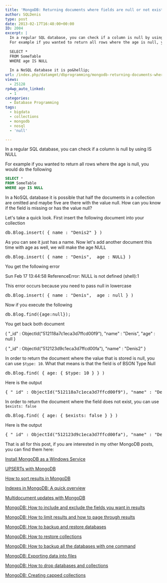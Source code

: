 ```yaml
---
title: 'MongoDB: Returning documents where fields are null or not existing'
author: SQLDenis
type: post
date: 2013-02-17T16:48:00+00:00
ID: 2004
excerpt: |
  In a regular SQL database, you can check if a column is null by using IS NULL
  For example if you wanted to return all rows where the age is null, you would do the following
  
  SELECT * 
  FROM SomeTable
  WHERE age IS NULL
  
  In a NoSQL database it is po&hellip;
url: /index.php/datamgmt/dbprogramming/mongodb-returning-documents-where-fields/
views:
  - 25128
rp4wp_auto_linked:
  - 1
categories:
  - Database Programming
tags:
  - bigdata
  - collections
  - mongodb
  - nosql
  - 'null'

---
```

In a regular SQL database, you can check if a column is null by using IS NULL
  
For example if you wanted to return all rows where the age is null, you would do the following

```sql
SELECT * 
FROM SomeTable
WHERE age IS NULL
```

In a NoSQL database it is possible that half the documents in a collection are omitted and maybe five are there with the value null. How can you know if the field is missing or has the value null?

Let's take a quick look. First insert the following document into your collection

<pre>db.Blog.insert( { name : "Denis2" } )</pre>

As you can see it just has a name. Now let's add another document this time with age as well, we will make the age NULL

<pre>db.Blog.insert( { name : "Denis",  age : NULL} )</pre>

You get the following error
  
Sun Feb 17 13:44:58 ReferenceError: NULL is not defined (shell):1

This error occurs because you need to pass null in lowercase

<pre>db.Blog.insert( { name : "Denis",  age : null } )</pre>

Now if you execute the following

<pre>db.Blog.find({age:null});</pre>

You get back both document
  
{ "_id" : ObjectId("512118a7c1eca3d7ffcd00f9"), "name" : "Denis", "age" : null }
  
{ "_id" : ObjectId("512123d9c1eca3d7ffcd00fa"), "name" : "Denis2" }

In order to return the document where the value that is stored is null, you can use `$type: 10`. What that means is that the field is of BSON Type Null 

<pre>db.Blog.find( { age: { $type: 10 } } )</pre>

Here is the output

<pre>{ "_id" : ObjectId("512118a7c1eca3d7ffcd00f9"), "name" : "Denis", "age" : null }</pre>

In order to return the document where the field does not exist, you can use `$exists: false`

<pre>db.Blog.find( { age: { $exists: false } } )</pre>

Here is the output

<pre>{ "_id" : ObjectId("512123d9c1eca3d7ffcd00fa"), "name" : "Denis2" }</pre>

That is all for this post, if you are interested in my other MongoDB posts, you can find them here:
  
[Install MongoDB as a Windows Service][1]
  
[UPSERTs with MongoDB][2]
  
[How to sort results in MongoDB][3]
  
[Indexes in MongoDB: A quick overview][4]
  
[Multidocument updates with MongoDB][5]
  
[MongoDB: How to include and exclude the fields you want in results][6]
  
[MongoDB: How to limit results and how to page through results][7]
  
[MongoDB: How to backup and restore databases][8]
  
[MongoDB: How to restore collections][9]
  
[MongoDB: How to backup all the databases with one command][10]
  
[MongoDB: Exporting data into files][11]
  
[MongoDB: How to drop databases and collections][12]
  
[MongoDB: Creating capped collections][13]

 [1]: /index.php/DataMgmt/DBProgramming/creating-mongodb-as-a-service
 [2]: /index.php/DataMgmt/DBProgramming/doing-upserts-in-mongodb
 [3]: /index.php/DataMgmt/DBProgramming/mongodb-how-to-sort-results
 [4]: /index.php/DataMgmt/DBProgramming/indexes-in-mongodb
 [5]: /index.php/DataMgmt/DBProgramming/multidocument-updates-with-mongodb
 [6]: /index.php/DataMgmt/DBProgramming/mongodb-how-to-include-and
 [7]: /index.php/DataMgmt/DBAdmin/MSSQLServerAdmin/mongodb-how-to-limit-results
 [8]: /index.php/DataMgmt/DBAdmin/MSSQLServerAdmin/mongodb-backup-and-restore-databases
 [9]: /index.php/DataMgmt/DBAdmin/mongodb-how-to-restore-collections
 [10]: /index.php/DataMgmt/DBAdmin/mongodb-how-to-backup-all
 [11]: /index.php/DataMgmt/DBProgramming/mongodb-exporting-data-into-files
 [12]: /index.php/DataMgmt/DBAdmin/MSSQLServerAdmin/mongodb-how-to-drop-databases
 [13]: /index.php/DataMgmt/DBProgramming/mongodb-creating-capped-collections